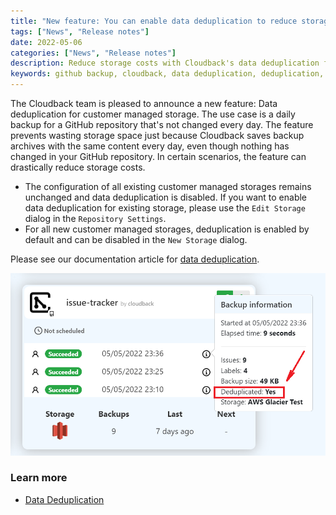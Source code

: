 ```yaml
---
title: "New feature: You can enable data deduplication to reduce storage costs"
tags: ["News", "Release notes"]
date: 2022-05-06
categories: ["News", "Release notes"]
description: Reduce storage costs with Cloudback's data deduplication feature
keywords: github backup, cloudback, data deduplication, deduplication, dedup, deduplicate, deduplication type, deduplication types, deduplication type, deduplication types
---
```


The Cloudback team is pleased to announce a new feature: Data deduplication for customer managed storage. The use case is a daily backup for a GitHub repository that's not changed every day. The feature prevents wasting storage space just because Cloudback saves backup archives with the same content every day, even though nothing has changed in your GitHub repository. In certain scenarios, the feature can drastically reduce storage costs.

- The configuration of all existing customer managed storages remains unchanged and data deduplication is disabled. If you want to enable data deduplication for existing storage, please use the `Edit Storage` dialog in the `Repository Settings`.
- For all new customer managed storages, deduplication is enabled by default and can be disabled in the `New Storage` dialog.

Please see our documentation article for [data deduplication](/features/deduplication/).

<img src="/static/features/data-deduplication-label.png" alt="GitHub repository backup data deduplication"/>

### Learn more
 - [Data Deduplication](/features/deduplication/)
